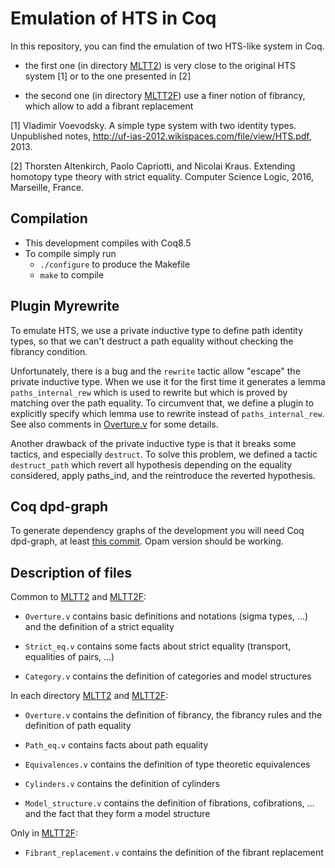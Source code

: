 # Emulation of HTS in Coq

In this repository, you can find the emulation of two HTS-like system in Coq.

* the first one (in directory [MLTT2](MLTT2)) is very close to the original HTS system [1] or to the one presented in [2]
	
* the second one (in directory [MLTT2F](MLTT2F)) use a finer notion of fibrancy, which allow to add a fibrant replacement

[1] Vladimir Voevodsky. A simple type system with two identity types. Unpublished notes, http://uf-ias-2012.wikispaces.com/file/view/HTS.pdf, 2013.

[2] Thorsten Altenkirch, Paolo Capriotti, and Nicolai Kraus. Extending homotopy type theory with strict equality. Computer Science Logic, 2016, Marseille, France.



## Compilation ##

* This development compiles with Coq8.5
* To compile simply run
    * ` ./configure ` to produce the Makefile
    * ` make ` to compile
	
## Plugin Myrewrite ##

To emulate HTS, we use a private inductive type to define path identity types,
so that we can't destruct a path equality without checking the fibrancy condition.

Unfortunately, there is a bug and the `rewrite` tactic allow "escape" the private inductive type.
When we use it for the first time it generates a lemma `paths_internal_rew` which is used to rewrite
but which is proved by matching over the path equality.
To circumvent that, we define a plugin to explicitly specify which lemma use to rewrite instead of `paths_internal_rew`.
See also comments in [Overture.v](MLTT2/Overture.v) for some details.

Another drawback of the private inductive type is that it breaks some tactics, and especially `destruct`.
To solve this problem, we defined a tactic `destruct_path` which revert all hypothesis depending on
the equality considered, apply paths_ind, and the reintroduce the reverted hypothesis.

## Coq dpd-graph ##

To generate dependency graphs of the development you will need
Coq dpd-graph, at least [this commit](https://github.com/ybertot/coq-dpdgraph/commit/94e7db4ddb1f15cf46d17691cfc5375574053796).
Opam version should be working.

## Description of files ##

Common to [MLTT2](MLTT2) and [MLTT2F](MLTT2F):

* `Overture.v` contains basic definitions and notations (sigma types, ...) and the definition of a strict equality

* `Strict_eq.v` contains some facts about strict equality (transport, equalities of pairs, ...)

* `Category.v` contains the definition of categories and model structures


In each directory [MLTT2](MLTT2) and [MLTT2F](MLTT2F):

* `Overture.v` contains the definition of fibrancy, the fibrancy rules and the definition of path equality

* `Path_eq.v` contains facts about path equality

* `Equivalences.v` contains the definition of type theoretic equivalences

* `Cylinders.v` contains the definition of cylinders

* `Model_structure.v` contains the definition of fibrations, cofibrations, ... and the fact that they form a model structure


Only in [MLTT2F](MLTT2F):

* `Fibrant_replacement.v` contains the definition of the fibrant replacement
